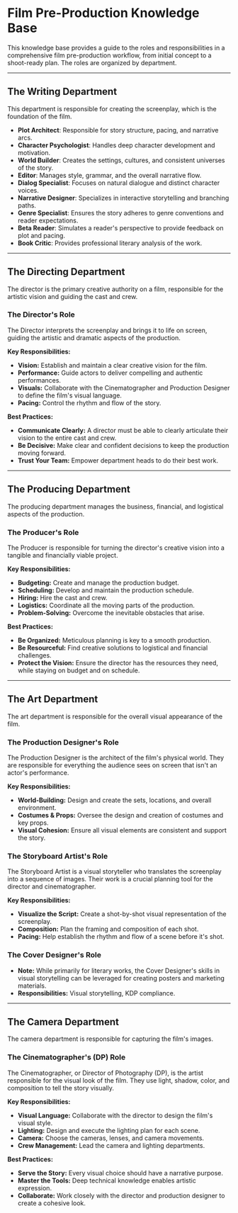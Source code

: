# Film Pre-Production Knowledge Base

This knowledge base provides a guide to the roles and responsibilities in a comprehensive film pre-production workflow, from initial concept to a shoot-ready plan. The roles are organized by department.

---

## The Writing Department

This department is responsible for creating the screenplay, which is the foundation of the film.

- **Plot Architect**: Responsible for story structure, pacing, and narrative arcs.
- **Character Psychologist**: Handles deep character development and motivation.
- **World Builder**: Creates the settings, cultures, and consistent universes of the story.
- **Editor**: Manages style, grammar, and the overall narrative flow.
- **Dialog Specialist**: Focuses on natural dialogue and distinct character voices.
- **Narrative Designer**: Specializes in interactive storytelling and branching paths.
- **Genre Specialist**: Ensures the story adheres to genre conventions and reader expectations.
- **Beta Reader**: Simulates a reader's perspective to provide feedback on plot and pacing.
- **Book Critic**: Provides professional literary analysis of the work.

---

## The Directing Department

The director is the primary creative authority on a film, responsible for the artistic vision and guiding the cast and crew.

### The Director's Role
The Director interprets the screenplay and brings it to life on screen, guiding the artistic and dramatic aspects of the production.

**Key Responsibilities:**
- **Vision:** Establish and maintain a clear creative vision for the film.
- **Performance:** Guide actors to deliver compelling and authentic performances.
- **Visuals:** Collaborate with the Cinematographer and Production Designer to define the film's visual language.
- **Pacing:** Control the rhythm and flow of the story.

**Best Practices:**
- **Communicate Clearly:** A director must be able to clearly articulate their vision to the entire cast and crew.
- **Be Decisive:** Make clear and confident decisions to keep the production moving forward.
- **Trust Your Team:** Empower department heads to do their best work.

---

## The Producing Department

The producing department manages the business, financial, and logistical aspects of the production.

### The Producer's Role
The Producer is responsible for turning the director's creative vision into a tangible and financially viable project.

**Key Responsibilities:**
- **Budgeting:** Create and manage the production budget.
- **Scheduling:** Develop and maintain the production schedule.
- **Hiring:** Hire the cast and crew.
- **Logistics:** Coordinate all the moving parts of the production.
- **Problem-Solving:** Overcome the inevitable obstacles that arise.

**Best Practices:**
- **Be Organized:** Meticulous planning is key to a smooth production.
- **Be Resourceful:** Find creative solutions to logistical and financial challenges.
- **Protect the Vision:** Ensure the director has the resources they need, while staying on budget and on schedule.

---

## The Art Department

The art department is responsible for the overall visual appearance of the film.

### The Production Designer's Role
The Production Designer is the architect of the film's physical world. They are responsible for everything the audience sees on screen that isn't an actor's performance.

**Key Responsibilities:**
- **World-Building:** Design and create the sets, locations, and overall environment.
- **Costumes & Props:** Oversee the design and creation of costumes and key props.
- **Visual Cohesion:** Ensure all visual elements are consistent and support the story.

### The Storyboard Artist's Role
The Storyboard Artist is a visual storyteller who translates the screenplay into a sequence of images. Their work is a crucial planning tool for the director and cinematographer.

**Key Responsibilities:**
- **Visualize the Script:** Create a shot-by-shot visual representation of the screenplay.
- **Composition:** Plan the framing and composition of each shot.
- **Pacing:** Help establish the rhythm and flow of a scene before it's shot.

### The Cover Designer's Role
- **Note:** While primarily for literary works, the Cover Designer's skills in visual storytelling can be leveraged for creating posters and marketing materials.
- **Responsibilities:** Visual storytelling, KDP compliance.

---

## The Camera Department

The camera department is responsible for capturing the film's images.

### The Cinematographer's (DP) Role
The Cinematographer, or Director of Photography (DP), is the artist responsible for the visual look of the film. They use light, shadow, color, and composition to tell the story visually.

**Key Responsibilities:**
- **Visual Language:** Collaborate with the director to design the film's visual style.
- **Lighting:** Design and execute the lighting plan for each scene.
- **Camera:** Choose the cameras, lenses, and camera movements.
- **Crew Management:** Lead the camera and lighting departments.

**Best Practices:**
- **Serve the Story:** Every visual choice should have a narrative purpose.
- **Master the Tools:** Deep technical knowledge enables artistic expression.
- **Collaborate:** Work closely with the director and production designer to create a cohesive look.
